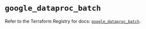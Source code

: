 # `google_dataproc_batch`

Refer to the Terraform Registry for docs: [`google_dataproc_batch`](https://registry.terraform.io/providers/hashicorp/google/6.28.0/docs/resources/dataproc_batch).
